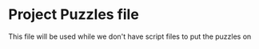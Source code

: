 # Project Puzzles file
This file will be used while we don't have script files to put the puzzles on

<!-- 
	@todo #7:15min Define background image for game scene.
    @todo #7:15min Wire deck builder button and next battle button to its respective screens.
    @todo #7:15min Set up buttons and label styles in game scene.
-->